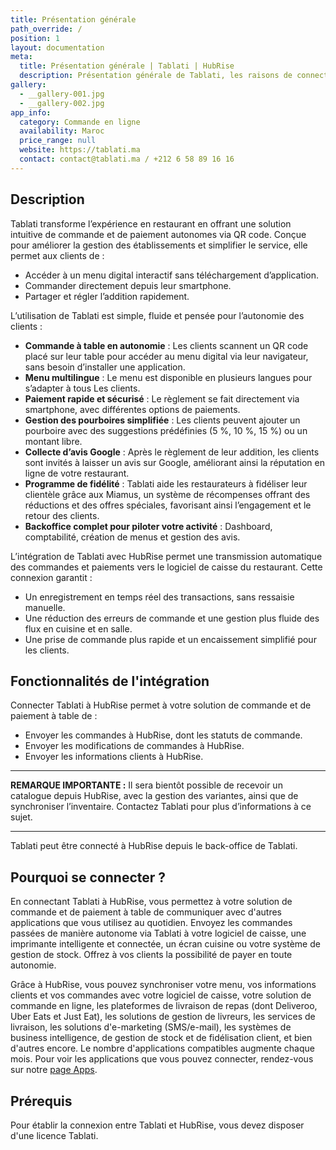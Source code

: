 ```yaml
---
title: Présentation générale
path_override: /
position: 1
layout: documentation
meta:
  title: Présentation générale | Tablati | HubRise
  description: Présentation générale de Tablati, les raisons de connecter Tablati à HubRise et fonctionnalités de l'intégration avec HubRise. Synchronisez vos données.
gallery:
  - __gallery-001.jpg
  - __gallery-002.jpg
app_info:
  category: Commande en ligne
  availability: Maroc
  price_range: null
  website: https://tablati.ma
  contact: contact@tablati.ma / +212 6 58 89 16 16
---
```


## Description

Tablati transforme l’expérience en restaurant en offrant une solution intuitive de commande et de paiement autonomes via QR code. Conçue pour améliorer la gestion des établissements et simplifier le service, elle permet aux clients de :
- Accéder à un menu digital interactif sans téléchargement d’application.
- Commander directement depuis leur smartphone.
- Partager et régler l’addition rapidement.

L’utilisation de Tablati est simple, fluide et pensée pour l’autonomie des clients :
- **Commande à table en autonomie** : Les clients scannent un QR code placé sur leur
  table pour accéder au menu digital via leur navigateur, sans besoin d’installer une
  application.
- **Menu multilingue** : Le menu est disponible en plusieurs langues pour s’adapter à tous
  Les clients.
- **Paiement rapide et sécurisé** : Le règlement se fait directement via smartphone, avec
  différentes options de paiements.
- **Gestion des pourboires simplifiée** : Les clients peuvent ajouter un pourboire avec des
  suggestions prédéfinies (5 %, 10 %, 15 %) ou un montant libre.
- **Collecte d’avis Google** : Après le règlement de leur addition, les clients sont invités à laisser un avis
  sur Google, améliorant ainsi la réputation en ligne de votre restaurant.
- **Programme de fidélité** : Tablati aide les restaurateurs à fidéliser leur clientèle grâce
  aux Miamus, un système de récompenses offrant des réductions et des offres spéciales,
  favorisant ainsi l’engagement et le retour des clients.
- **Backoffice complet pour piloter votre activité** : Dashboard, comptabilité, création de
  menus et gestion des avis.

L’intégration de Tablati avec HubRise permet une transmission automatique des commandes et paiements vers le logiciel de caisse du restaurant. Cette connexion garantit :
- Un enregistrement en temps réel des transactions, sans ressaisie manuelle.
- Une réduction des erreurs de commande et une gestion plus fluide des flux en cuisine et en
  salle.
- Une prise de commande plus rapide et un encaissement simplifié pour les clients.

## Fonctionnalités de l'intégration

Connecter Tablati à HubRise permet à votre solution de commande et de paiement à table de :

- Envoyer les commandes à HubRise, dont les statuts de commande.
- Envoyer les modifications de commandes à HubRise. 
- Envoyer les informations clients à HubRise.

---

**REMARQUE IMPORTANTE :** Il sera bientôt possible de recevoir un catalogue depuis HubRise, avec la gestion des variantes, ainsi que de synchroniser l’inventaire. Contactez Tablati pour plus d’informations à ce sujet.

---

Tablati peut être connecté à HubRise depuis le back-office de Tablati.

## Pourquoi se connecter ?

En connectant Tablati à HubRise, vous permettez à votre solution de commande et de paiement à table de communiquer avec d'autres applications que vous utilisez au quotidien. Envoyez les commandes passées de manière autonome via Tablati à votre logiciel de caisse, une imprimante intelligente et connectée, un écran cuisine ou votre système de gestion de stock. Offrez à vos clients la possibilité de payer en toute autonomie.

Grâce à HubRise, vous pouvez synchroniser votre menu, vos informations clients et vos commandes avec votre logiciel de caisse, votre solution de commande en ligne, les plateformes de livraison de repas (dont Deliveroo, Uber Eats et Just Eat), les solutions de gestion de livreurs, les services de livraison, les solutions d'e-marketing (SMS/e-mail), les systèmes de business intelligence, de gestion de stock et de fidélisation client, et bien d'autres encore. Le nombre d'applications compatibles augmente chaque mois. Pour voir les applications que vous pouvez connecter, rendez-vous sur notre [page Apps](/apps).

## Prérequis

Pour établir la connexion entre Tablati et HubRise, vous devez disposer d'une licence Tablati.
